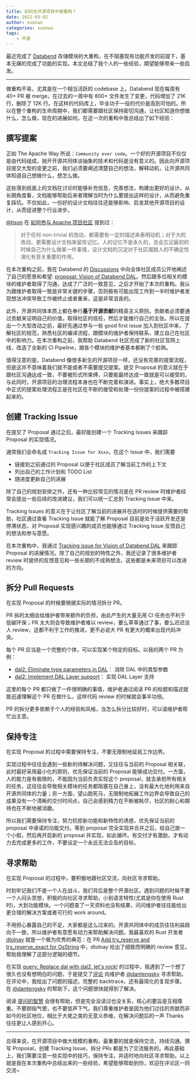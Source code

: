```yaml
---
title: 如何在开源项目中做重构？
date: 2022-03-02
author: xuanwo
categories: xuanwo
tags:
    - 开源
---
```


最近完成了 [Databend](https://github.com/datafuselabs/databend/) 存储模块的大重构，在不阻塞现有功能开发的前提下，基本无痛的完成了功能的实现。本文总结了我个人的一些经验，期望能够带来一些启发。

<!-- more -->

---

做重构不易，尤其是在一个相当活跃的 codebase 上。Databend 现在每周有 40+ PR 被 merge，在过去的一周中有 800+ 文件发生了变更，代码增加了 21K  行，删除了 12K 行。在这样的代码库上，毕全功于一役的代价是高到可怕的。所以在整个重构的生命周期中，我们都需要跟社区保持密切沟通，让社区知道你想做什么，怎么做，现在的进展如何。在这一次的重构中我总结出了如下经验：

## 撰写提案

正如 The Apache Way 所说：`Community over code`。一个好的开源项目不仅仅是由代码组成，抛开开源共同体谈抽象的技术和代码是没有意义的。因此向开源项目提交大型的变更之前，我们必须要阐述清楚自己的想法，解释动机，让开源共同体知道自己想做什么，想怎么做。

这些落到纸面上的文档在讨论时能够补充信息，完善想法，构建出更好的设计。从长期角度看，文档能够帮助后来者理解当时为什么要提出这样的设计，从而避免重复踩坑。不仅如此，一份好的设计文档往往还能够影响、启发其他开源项目的设计，从而促进整个行业进步。

[@tison](https://github.com/tisonkun/) 在 [如何参与 Apache 项目社区](https://zhuanlan.zhihu.com/p/93334196) 提到过：

> 对于任何 non-trivial 的改动，都需要有一定的描述来表明动机；对于大的改动，更需要设计文档来留存记忆。人的记忆不是永久的，总会忘记最初的时候自己为什么做某一件事情，设计文档的沉淀对于社区摆脱人的不确定性演化有至关重要的作用。

在本次重构之前，我在 Databend 的 [Discussions](https://github.com/datafuselabs/databend/discussions) 中向全体社区成员公开地阐述了自己的愿景和希望: [proposal: Vision of Databend DAL](https://github.com/datafuselabs/databend/discussions/3662)。然后跟多位相关的模块的维护者取得了沟通，达成了广泛的一致意见，之后才开始了本次的重构。我认为跟维护者取得一致是非常关键的步骤，否则极有可能出现工作到一半时维护者发现想法冲突导致工作被终止或者重来，这是非常沮丧的。

此外，开源共同体本质上都在奉行**基于开源贡献**的精英主义原则。贡献者必须要通过贡献来证明自己的价值，取得社区的信任，然后才能推行自己的主张。所以在提出一个大型改动之前，最好先通过参与一些 good first issue 加入到社区中来，了解社区的规范，熟悉社区的编译流程，跟模块的维护者保持联系，建立自己在社区中的影响力。在本次重构之前，我帮助 Databend 社区完成了新的社区官网上线，改造了全新的 CI Pipeline，跟各个模块的维护者基本都刷了个脸熟。

值得注意的是，Databend 像很多新生的开源项目一样，还没有完善的提案流程，但是这并不意味着我们就不能或者不需要提交提案。提交 Proposal 的意义就在于跟社区沟通达成一致，不要被形式所束缚，只要能最终达成一致就是可以接受的。与此同时，开源项目的治理流程本身也在不断完善和演进。事实上，绝大多数项目中正式的提案处理流程正是在社区在不断的接受和处理一份份提案的过程中被搭建起来的。

## 创建 Tracking Issue

在提交了 Proposal 通过之后，最好能创建一个 Tracking Issues 来跟踪 Proposal 的实现情况。

通常我们会命名成 `Tracking Issue for Xxxx`，在这个 Issue 中，我们需要

- 链接到之前通过的 Proposal 以便于社区成员了解当前工作的上下文
- 列出自己的工作计划和 TODO List
- 随进度更新自己的进展

除了自己的规划安排之外，还有一种比较常见的情况是在 PR review 时维护者经常会提出一些后续的改进建议，我们可以统一汇总到 Tracking Issue 中来。

Tracking Issues 的意义在于让社区了解当前的进展并在适时的时候提供需要的帮助，社区通过查看 Tracking Issue 就能了解 Proposal 目前是处于活跃开发还是停滞状态，对 Proposal 实现感兴趣的成员也能够通过 Tracking Issue 反馈自己的想法和参与意愿。

在本次重构中，我通过 [Tracking issue for Vision of Databend DAL](https://github.com/datafuselabs/databend/issues/3677) 来跟踪 Proposal 的进展情况。除了自己的规划的特性之外，我还记录了很多维护者 review 时提供的反馈意见和一些长期的不成熟想法，这些都是未来项目可以改进的方向。

## 拆分 Pull Requests

在实现 Proposal 的时候要根据实际的情况拆分 PR。

PR 拆的太细会给维护者带来额外的负担，由此产生的大量无用 CI 任务也不利于低碳环保；PR 太大则会导致维护者难以 review，要么草草通过了事，要么迟迟没人 review，这都不利于工作的推进，更不必说大 PR 有更大的概率出现代码冲突。

每个 PR 应当是一个完整的个体，可以实现某个特定的目标。以我的两个 PR 为例：

- [dal2: Eliminate type parameters in DAL](https://github.com/datafuselabs/databend/pull/4001)： 消除 DAL 中的类型参数
- [dal2: Implement DAL Layer support](https://github.com/datafuselabs/databend/pull/4067)： 实现 DAL Layer 支持

这里的每个 PR 都只做了一件很明确的事情，维护者通过阅读 PR 的标题和描述就能迅速理解这个 PR 在做什么，这样代码 review 的时候就会事半功倍。

PR 的拆分更多依赖于个人的经验和风格，当怎么拆分比较好时，可以请维护者帮忙出主意。

## 保持专注

在实现 Proposal 的过程中需要保持专注，不要无限制地延拓工作边界。

实现过程中往往会遇到一些新的待解决问题，又往往与当前的 Proposal 相关联，此时最好采用最小化的原则，优先保证当前的 Proposal 能够成功交付。一方面，人的能力是有极限的，不能因为当前负责实现这个 proposal，就去承担所有相关的任务，这往往会导致相关模块的任务都阻塞在自己身上，没有最大化地利用来自开源共同体的力量；另一方面，望山跑死马，无限制地拓展工作边界会导致自己的成果没有一个清晰的交付时间点，自己会感到精力在不断被耗尽，社区的耐心和期待也在不断地被消磨。

所以我们需要保持专注，努力抗拒新功能和新特性的诱惑，优先保证当前的 proposal 中承诺的功能交付。等到 proposal 完全实现并合并之后，给自己放一个小假，然后再开启新的 proposal 并实现，如此循环。有交付才有激励，才有动力去完成更多的工作，不要设定一个永远无法企及的目标。

## 寻求帮助

在实现 Proposal 的过程中，要积极地跟社区交流，向社区寻求帮助。

时刻牢记我们不是一个人在战斗，我们背后是整个开源社区。遇到问题的时候不要一个人闷头苦想，积极的向社区寻求帮助，小到语言特性(尤其是你在使用 Rust 时)，大到功能模块。一个问题查了一天资料也没有结果，问问维护者往往能给出更合理的解决方案或者可行的 work around。

不用担心暴露自己的不足，大家都是这么过来的。开源共同体中的成员往往利益趋向于一致，所以维护者有意愿有动力来帮助解决问题。我最喜欢的 Rust 开发者 [dtolnay](https://github.com/dtolnay) 就是一个极为优秀的典范：在 PR [Add try_reserve and try_reserve_exact for OsString](https://github.com/rust-lang/rust/pull/92338) 中，dtolnay 给出了细致而明确的 review 意见，帮助我理解了这部分逻辑的细节。

在实现 [query: Replace dal with dal2, let's rock!](https://github.com/datafuselabs/databend/pull/4081) 的过程中，我遇到了一个想了很久也没有想明白的问题，于是提交了[评论](https://github.com/datafuselabs/databend/pull/4081#issuecomment-1034590367) 向维护者 [@dantengsky](https://github.com/dantengsky) 寻求帮助。在评论中，我给出了问题的描述，完整的 backtrace，还有最简化的复现步骤。在 [@dantengsky](https://github.com/dantengsky) 的帮助下，这个问题很快就得到了解决。

阅读 [提问的智慧](https://github.com/ryanhanwu/How-To-Ask-Questions-The-Smart-Way/blob/main/README-zh_CN.md) 会很有帮助，但是完全没读过也没关系，核心的要旨是互相尊重。不要颐指气使，也不要低声下气。我们尊重维护者是因为他们过往的贡献而非如今的社区地位，相比于大佬之类的无意义恭维，在解决问题后的一声 Thanks 往往更让人感到开心。

---

总得来说，在开源项目中做大规模的重构，最重要的就是保持交流，持续沟通。撰写 Proposal，创建 Tracking Issue，拆分 PRs 都是为了交流服务的。再此基础上，我们需要注意一些实现中的技巧，保持专注，并适时地向社区寻求帮助。以上就是我在本次重构中总结出来的一些经验，希望能够帮助到你，欢迎在评论区一同交流~
